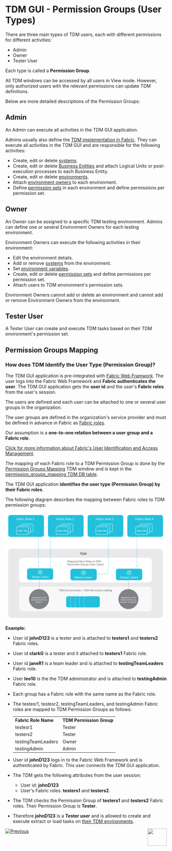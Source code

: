 # TDM GUI - Permission Groups (User Types)

There are three main types of TDM users, each with different permissions for different activities:
- Admin
- Owner
- Tester User

Each type is called a **Permission Group**. 

All TDM windows can be accessed by all users in View mode. However, only authorized users with the relevant permissions can update TDM definitions.

Below are more detailed descriptions of the Permission Groups: 

## Admin 

An Admin can execute all activities in the TDM GUI application. 

Admins usually also define the [TDM implementation in Fabric](/articles/TDM/tdm_implementation/03_tdm_fabric_implementation_flow.md). They can execute all activities in the TDM GUI and are responsible for the following activities:

- Create, edit or delete [systems](05_tdm_gui_product_window.md).
- Create, edit or delete [Business Entities](04_tdm_gui_business_entity_window.md) and attach Logical Units or post-execution processes to each Business Entity.
- Create, edit or delete [environments](07_tdm_gui_environment_overview.md).
- Attach [environment owners](08_environment_window_general_information.md#environment-owners) to each environment.
- Define [permission sets](10_environment_roles_tab.md) in each environment and define permissions per permission set.

## Owner 

An Owner can be assigned to a specific TDM testing environment. Admins can define one or several Environment Owners for each testing environment. 

Environment Owners can execute the following activities in their environment:

- Edit the environment details.
- Add or remove [systems](11_environment_products_tab.md) from the environment.
- Set [environment variables](12_environment_globals_tab.md).
- Create, edit or delete [permission sets](10_environment_roles_tab.md) and define permissions per permission set.
- Attach users to TDM environment's permission sets.

Environment Owners cannot add or delete an environment and cannot add or remove Environment Owners from the environment.

## Tester User

A Tester User can create and execute TDM tasks based on their TDM environment's permission set. 

## Permission Groups Mapping

### How does TDM Identify the User Type (Permission Group)? 

The TDM GUI application is pre-integrated with [Fabric Web Framwork](/articles/30_web_framework/02_preintegrated_apps_overview.md). The user logs into the Fabric Web Framework and **Fabric authenticates the user**. The TDM GUI application gets the **user id** and the user's **Fabric roles** from the user's session. 

The users are defined and each user can be attached to one or several user groups in the organization. 

The user groups are defined in the organization's service provider and must be defined in advance in Fabric as [Fabric roles](/articles/17_fabric_credentials/02_fabric_credentials_commands.md#create-role). 

Our assumption is a **one-to-one relation between a user group and a Fabric role**.

[Click for more information about Fabric's User Identification and Access Management](/articles/26_fabric_security/07_user_IAM_overview.md).

The mapping of each Fabric role to a TDM Permission Group is done by the [Permission Groups Mapping](02a_permission_group_mapping_window.md) TDM window and is kept in the [permission_groups_mapping TDM DB table](/articles/TDM/tdm_architecture/02_tdm_database.md#permission_groups_mapping).

The TDM GUI application **identifies the user type (Permission Group) by their Fabric roles**.

The following diagram describes the mapping between Fabric roles to TDM permission groups:

![permission group mapping](images/TDM_permission_group_mapping_to_fabric_roles.png)



**Example:**

- User id **johnD123** is a tester and is attached to **testers1** and **testers2** Fabric roles.

- User id **clarkG** is a tester and it attached to **testers1** Fabric role.

- User id **janeR1** is a team leader and is attached to **testingTeamLeaders** Fabric role.

- User **leo10** is the the TDM administrator and is attached to **testingAdmin** Fabric role. 

- Each group has a Fabric role with the same name as the Fabric role.

- The testesr1, testesr2, testingTeamLeaders, and testingAdmin Fabric roles are mapped to TDM Permission Groups as follows:

  <table width="900pxl">
  <tbody>
  <tr>
  <td><strong>Fabric Role Name</strong></td>
  <td><strong>TDM Permission Group</strong></td>
  </tr>
  <tr>
  <td>testesr1</td>
  <td>Tester</td>
  </tr>
  <tr>
  <td>testers2</td>
  <td>Tester</td>
  </tr>
  <tr>
  <td>testingTeamLeaders</td>
  <td>Owner</td>
  </tr>
  <tr>
  <td>testingAdmin</td>
  <td>Admin</td>
  </tr>
  </table>

- User id **johnD123** logs in to the Fabric Web Framework and is authenticated by Fabric. This user connects the TDM GUI application.

- The TDM gets the following attributes from the user session:

  - User id:  **johnD123**
  - User's Fabric roles: **testers1** and **testers2**.

- The TDM checks the Permission Group of **testers1** and **testers2** Fabric roles. Their Permission Group is **Tester**.

- Therefore **johnD123** is a **Tester user** and is allowed to create and execute extract or load tasks on [their TDM environments](/articles/TDM/tdm_gui/07_tdm_gui_environment_overview.md). 

  

[![Previous](/articles/images/Previous.png)](01_tdm_gui_overview.md)[<img align="right" width="60" height="54" src="/articles/images/Next.png">](02a_permission_group_mapping_window.md)



